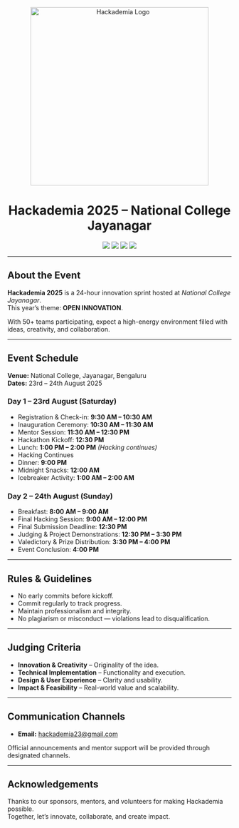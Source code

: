 <p align="center">
  <img src="[https://github.com/NCJ-Hackademia/Assets/blob/main/Hackademia-Logo%20(1).png?raw=true](https://github.com/NCJ-Hackademia/Assets/blob/main/Hackademia-Logo%20-algo.png?raw=true)" alt="Hackademia Logo" width="400"/>
</p>

<h1 align="center">Hackademia 2025 – National College Jayanagar</h1>

<p align="center">
  <img src="https://img.shields.io/badge/Countdown-5%20Days%20to%20Go-ff69b4?style=for-the-badge"/>
  <img src="https://img.shields.io/badge/Teams-50+-blue?style=for-the-badge"/>
  <img src="https://img.shields.io/badge/Duration-24%20Hours-purple?style=for-the-badge"/>
  <img src="https://img.shields.io/badge/Location-NCJayanagar-green?style=for-the-badge"/>
</p>


---

## About the Event  

**Hackademia 2025** is a 24-hour innovation sprint hosted at *National College Jayanagar*.  
This year’s theme: **OPEN INNOVATION**.  

With 50+ teams participating, expect a high-energy environment filled with ideas, creativity, and collaboration.  

---

## Event Schedule  

**Venue:** National College, Jayanagar, Bengaluru  
**Dates:** 23rd – 24th August 2025  

### Day 1 – 23rd August (Saturday)  
- Registration & Check-in: **9:30 AM – 10:30 AM**  
- Inauguration Ceremony: **10:30 AM – 11:30 AM**  
- Mentor Session: **11:30 AM – 12:30 PM**  
- Hackathon Kickoff: **12:30 PM**  
- Lunch: **1:00 PM – 2:00 PM** *(Hacking continues)*  
- Hacking Continues  
- Dinner: **9:00 PM**  
- Midnight Snacks: **12:00 AM**  
- Icebreaker Activity: **1:00 AM – 2:00 AM**  

### Day 2 – 24th August (Sunday)  
- Breakfast: **8:00 AM – 9:00 AM**  
- Final Hacking Session: **9:00 AM – 12:00 PM**  
- Final Submission Deadline: **12:30 PM**  
- Judging & Project Demonstrations: **12:30 PM – 3:30 PM**  
- Valedictory & Prize Distribution: **3:30 PM – 4:00 PM**  
- Event Conclusion: **4:00 PM**  

---

## Rules & Guidelines  

- No early commits before kickoff.  
- Commit regularly to track progress.  
- Maintain professionalism and integrity.  
- No plagiarism or misconduct — violations lead to disqualification.  

---

## Judging Criteria  

- **Innovation & Creativity** – Originality of the idea.  
- **Technical Implementation** – Functionality and execution.  
- **Design & User Experience** – Clarity and usability.  
- **Impact & Feasibility** – Real-world value and scalability.  

---

## Communication Channels  

- **Email:** hackademia23@gmail.com  

Official announcements and mentor support will be provided through designated channels.  

---

## Acknowledgements  

Thanks to our sponsors, mentors, and volunteers for making Hackademia possible.  
Together, let’s innovate, collaborate, and create impact.  
